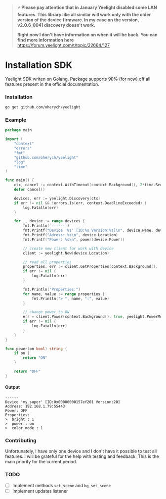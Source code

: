 > ⚡ __Please pay attention that in January Yeelight disabled some LAN features. This library like all similar will work only with the older version of the device firmware. In my case on the version, v2.0.6_0041 discovery doesn't work.__
>
> __Right now I don't have information on when it will be back. You can find more information here__ https://forum.yeelight.com/t/topic/22664/127

# Installation SDK

Yeelight SDK writen on Golang. Package supports 90% (for now) off all features present in the official documentation.

### Installation

```sh
go get github.com/oherych/yeelight
```

### Example

```go
package main

import (
	"context"
	"errors"
	"fmt"
	"github.com/oherych/yeelight"
	"log"
	"time"
)

func main() {
	ctx, cancel := context.WithTimeout(context.Background(), 2*time.Second)
	defer cancel()

	devices, err := yeelight.Discovery(ctx)
	if err != nil && !errors.Is(err, context.DeadlineExceeded) {
		log.Fatalln(err)
	}

	for _, device := range devices {
		fmt.Println(`------`)
		fmt.Printf("Device '%s' [ID:%s Version:%s]\n", device.Name, device.ID, device.FirmwareVersion)
		fmt.Printf("Adress: %s\n", device.Location)
		fmt.Printf("Power: %s\n", power(device.Power))

		// create new client for work with device
		client := yeelight.New(device.Location)

		// read all properties
		properties, err := client.GetProperties(context.Background(), []string{yeelight.PropertyPower, yeelight.PropertyColorMode, yeelight.PropertyBright})
		if err != nil {
			log.Fatalln(err)
		}

		fmt.Println("Properties:")
		for name, value := range properties {
			fmt.Println("> ", name, ":", value)
		}

		// change power to ON
		err = client.Power(context.Background(), true, yeelight.PowerModeDefault, yeelight.EffectSudden, time.Second)
		if err != nil {
			log.Fatalln(err)
		}
	}
}

func power(on bool) string {
	if on {
		return "ON"
	}

	return "OFF"
}
```

#### Output

```text
------
Device 'my_super' [ID:0x00000000157ef201 Version:20]
Address: 192.168.1.79:55443
Power: OFF
Properties:
>  bright : 1
>  power : on
>  color_mode : 1
```

### Contributing

Unfortunately, I have only one device and I don't have it possible to test all features. I will be grateful for the help
with testing and feedback. This is the main priority for the current period.

### TODO

- [ ] Implement methods `set_scene` and `bg_set_scene`
- [ ] Implement updates listener
